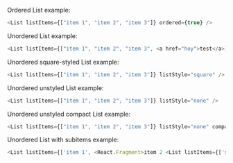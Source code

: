 Ordered List example:

```js
<List listItems={["item 1", "item 2", "item 3"]} ordered={true} />
```

Unordered List example:

```js
<List listItems={["item 1", "item 2", "item 3", <a href="hoy">test</a>]} />
```

Unordered square-styled List example:

```js
<List listItems={["item 1", "item 2", "item 3"]} listStyle="square" />
```

Unordered unstyled List example:

```js
<List listItems={["item 1", "item 2", "item 3"]} listStyle="none" />
```

Unordered unstyled compact List example:

```js
<List listItems={["item 1", "item 2", "item 3"]} listStyle="none" compact />
```

Unordered List with subitems example:

```js
<List listItems={['item 1', <React.Fragment>item 2 <List listItems={['subitem 1', 'subitem 2', 'subitem 3']} /></React.Fragment>, 'item 2']} />
```
